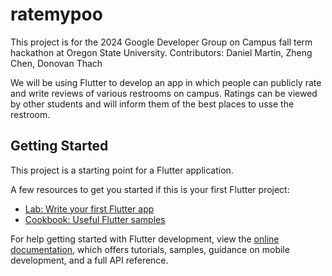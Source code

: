 # ratemypoo

This project is for the 2024 Google Developer Group on Campus fall term hackathon at Oregon State University.
Contributors: Daniel Martin, Zheng Chen, Donovan Thach

We will be using Flutter to develop an app in which people can publicly rate and write reviews of various restrooms on campus. Ratings can be viewed by other students and will inform them of the best places to usse the restroom.





## Getting Started

This project is a starting point for a Flutter application.

A few resources to get you started if this is your first Flutter project:

- [Lab: Write your first Flutter app](https://docs.flutter.dev/get-started/codelab)
- [Cookbook: Useful Flutter samples](https://docs.flutter.dev/cookbook)

For help getting started with Flutter development, view the
[online documentation](https://docs.flutter.dev/), which offers tutorials,
samples, guidance on mobile development, and a full API reference.
